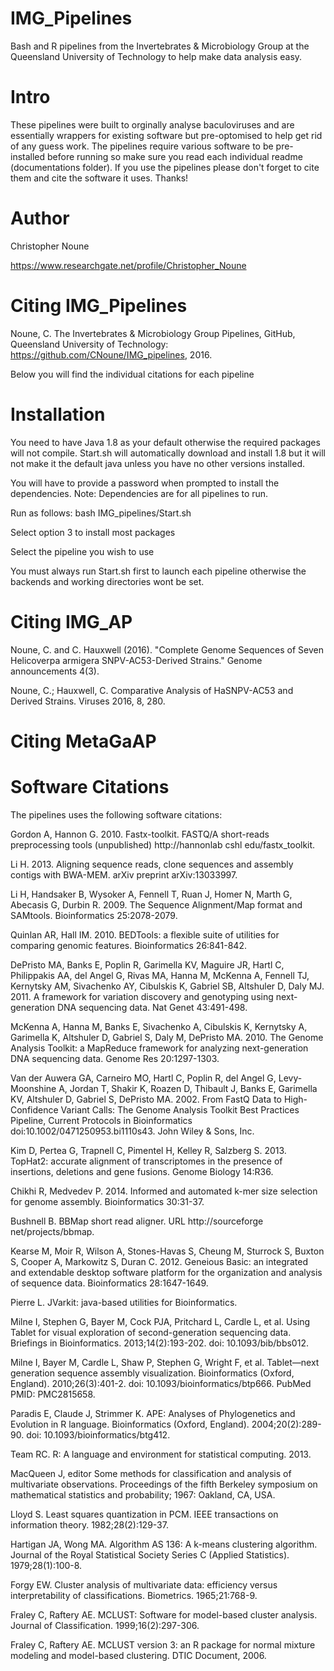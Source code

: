 # IMG_Pipelines
Bash and R pipelines from the Invertebrates & Microbiology Group at the Queensland University of Technology to help make data analysis easy.
# Intro
These pipelines were built to orginally analyse baculoviruses and are essentially wrappers for existing software but pre-optomised to help get rid of any guess work. The pipelines require various software to be pre-installed before running so make sure you read each individual readme (documentations folder). If you use the pipelines please don't forget to cite them and cite the software it uses.
Thanks!
# Author
Christopher Noune

https://www.researchgate.net/profile/Christopher_Noune

# Citing IMG_Pipelines

Noune, C. The Invertebrates & Microbiology Group Pipelines, GitHub, Queensland University of Technology: https://github.com/CNoune/IMG_pipelines, 2016.

Below you will find the individual citations for each pipeline

# Installation
You need to have Java 1.8 as your default otherwise the required packages will not compile. Start.sh will automatically download and install 1.8 but it will not make it the default java unless you have no other versions installed.

You will have to provide a password when prompted to install the dependencies. Note: Dependencies are for all pipelines to run.

Run as follows:
bash IMG_pipelines/Start.sh

Select option 3 to install most packages

Select the pipeline you wish to use

You must always run Start.sh first to launch each pipeline otherwise the backends and working directories wont be set. 

# Citing IMG_AP

Noune, C. and C. Hauxwell (2016). "Complete Genome Sequences of Seven Helicoverpa armigera SNPV-AC53-Derived Strains." Genome announcements 4(3).

Noune, C.; Hauxwell, C. Comparative Analysis of HaSNPV-AC53 and Derived Strains. Viruses 2016, 8, 280.


# Citing MetaGaAP


# Software Citations
The pipelines uses the following software citations:
  
  Gordon A, Hannon G. 2010. Fastx-toolkit. FASTQ/A short-reads preprocessing tools (unpublished) http://hannonlab cshl edu/fastx_toolkit.
  
  Li H. 2013. Aligning sequence reads, clone sequences and assembly contigs with BWA-MEM. arXiv preprint arXiv:13033997.
  
  Li H, Handsaker B, Wysoker A, Fennell T, Ruan J, Homer N, Marth G, Abecasis G, Durbin R. 2009. The Sequence Alignment/Map format and SAMtools. Bioinformatics 25:2078-2079.
  
  Quinlan AR, Hall IM. 2010. BEDTools: a flexible suite of utilities for comparing genomic features. Bioinformatics 26:841-842.
  
  DePristo MA, Banks E, Poplin R, Garimella KV, Maguire JR, Hartl C, Philippakis AA, del Angel G, Rivas MA, Hanna M, McKenna A, Fennell TJ, Kernytsky AM, Sivachenko AY, Cibulskis K, Gabriel SB, Altshuler D, Daly MJ. 2011. A framework for variation discovery and genotyping using next-generation DNA sequencing data. Nat Genet 43:491-498.
  
  McKenna A, Hanna M, Banks E, Sivachenko A, Cibulskis K, Kernytsky A, Garimella K, Altshuler D, Gabriel S, Daly M, DePristo MA. 2010. The Genome Analysis Toolkit: a MapReduce framework for analyzing next-generation DNA sequencing data. Genome Res 20:1297-1303.
  
  Van der Auwera GA, Carneiro MO, Hartl C, Poplin R, del Angel G, Levy-Moonshine A, Jordan T, Shakir K, Roazen D, Thibault J, Banks E, Garimella KV, Altshuler D, Gabriel S, DePristo MA. 2002. From FastQ Data to High-Confidence Variant Calls: The Genome Analysis Toolkit Best Practices Pipeline, Current Protocols in Bioinformatics doi:10.1002/0471250953.bi1110s43. John Wiley & Sons, Inc.
  
  Kim D, Pertea G, Trapnell C, Pimentel H, Kelley R, Salzberg S. 2013. TopHat2: accurate alignment of transcriptomes in the presence of insertions, deletions and gene fusions. Genome Biology 14:R36.
  
  Chikhi R, Medvedev P. 2014. Informed and automated k-mer size selection for genome assembly. Bioinformatics 30:31-37.
  
  Bushnell B. BBMap short read aligner. URL http://sourceforge net/projects/bbmap.
  
  Kearse M, Moir R, Wilson A, Stones-Havas S, Cheung M, Sturrock S, Buxton S, Cooper A, Markowitz S, Duran C. 2012. Geneious Basic: an integrated and extendable desktop software platform for the organization and analysis of sequence data. Bioinformatics 28:1647-1649.
  
  Pierre L. JVarkit: java-based utilities for Bioinformatics.
  
  Milne I, Stephen G, Bayer M, Cock PJA, Pritchard L, Cardle L, et al. Using Tablet for visual exploration of second-generation sequencing data. Briefings in Bioinformatics. 2013;14(2):193-202. doi: 10.1093/bib/bbs012.
  
  Milne I, Bayer M, Cardle L, Shaw P, Stephen G, Wright F, et al. Tablet—next generation sequence assembly visualization. Bioinformatics (Oxford, England). 2010;26(3):401-2. doi: 10.1093/bioinformatics/btp666. PubMed PMID: PMC2815658.
  
  Paradis E, Claude J, Strimmer K. APE: Analyses of Phylogenetics and Evolution in R language. Bioinformatics (Oxford, England). 2004;20(2):289-90. doi: 10.1093/bioinformatics/btg412.
  
  Team RC. R: A language and environment for statistical computing. 2013.
  
  MacQueen J, editor Some methods for classification and analysis of multivariate observations. Proceedings of the fifth Berkeley symposium on mathematical statistics and probability; 1967: Oakland, CA, USA.
  
  Lloyd S. Least squares quantization in PCM. IEEE transactions on information theory. 1982;28(2):129-37.
  
  Hartigan JA, Wong MA. Algorithm AS 136: A k-means clustering algorithm. Journal of the Royal Statistical Society Series C (Applied Statistics). 1979;28(1):100-8.
  
  Forgy EW. Cluster analysis of multivariate data: efficiency versus interpretability of classifications. Biometrics. 1965;21:768-9.
  
  Fraley C, Raftery AE. MCLUST: Software for model-based cluster analysis. Journal of Classification. 1999;16(2):297-306.
  
  Fraley C, Raftery AE. MCLUST version 3: an R package for normal mixture modeling and model-based clustering. DTIC Document, 2006.



